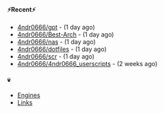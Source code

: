 #### ⚡Recent⚡

- [4ndr0666/gpt](https://github.com/4ndr0666/gpt) - (1 day ago)
- [4ndr0666/Best-Arch](https://github.com/4ndr0666/Best-Arch) - (1 day ago)
- [4ndr0666/nas](https://github.com/4ndr0666/nas) - (1 day ago)
- [4ndr0666/dotfiles](https://github.com/4ndr0666/dotfiles) - (1 day ago)
- [4ndr0666/scr](https://github.com/4ndr0666/scr) - (1 day ago)
- [4ndr0666/4ndr0666_userscripts](https://github.com/4ndr0666/4ndr0666_userscripts) - (2 weeks ago)

#### 💀
- [Engines](https://github.com/hoothin/SearchJumper/discussions/73)
- [Links](https://github.com/4ndr0666/Links/blob/main/README.md)

